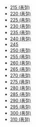 *   [215 (품절)](javascript:void(0))
*   [220 (품절)](javascript:void(0))
*   [225 (품절)](javascript:void(0))
*   [230 (품절)](javascript:void(0))
*   [235 (품절)](javascript:void(0))
*   [240 (품절)](javascript:void(0))
*   [245](javascript:void(0))
*   [250 (품절)](javascript:void(0))
*   [255 (품절)](javascript:void(0))
*   [260 (품절)](javascript:void(0))
*   [265 (품절)](javascript:void(0))
*   [270 (품절)](javascript:void(0))
*   [275 (품절)](javascript:void(0))
*   [280 (품절)](javascript:void(0))
*   [285 (품절)](javascript:void(0))
*   [290 (품절)](javascript:void(0))
*   [295 (품절)](javascript:void(0))
*   [300 (품절)](javascript:void(0))
*   [310 (품절)](javascript:void(0))
